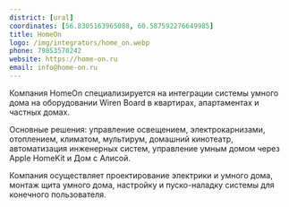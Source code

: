 ```yaml
---
district: [ural]
coordinates: [56.8305163965088, 60.587592276649985]
title: HomeOn
logo: /img/integrators/home_on.webp
phone: 79853570242
website: https://home-on.ru
email: info@home-on.ru
---
```


Компания HomeOn специализируется на интеграции системы умного дома на оборудовании Wiren Board в квартирах, апартаментах и частных домах.

Основные решения: управление освещением, электрокарнизами, отоплением, климатом, мультирум, домашний кинотеатр, автоматизация инженерных систем, управление умным домом через Apple HomeKit и Дом с Алисой.

Компания осуществляет проектирование электрики и умного дома, монтаж щита умного дома, настройку и пуско-наладку системы для конечного пользователя.
